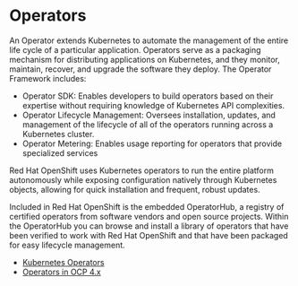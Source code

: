 # Operators
An Operator extends Kubernetes to automate the management of the entire life cycle of a particular application. Operators serve as a packaging mechanism for distributing applications on Kubernetes, and they monitor, maintain, recover, and upgrade the software they deploy. The Operator Framework includes:
* Operator SDK: Enables developers to build operators based on their expertise without requiring knowledge of Kubernetes API complexities.
* Operator Lifecycle Management: Oversees installation, updates, and management of the lifecycle of all of the operators running across a Kubernetes cluster.
* Operator Metering: Enables usage reporting for operators that provide specialized services

Red Hat OpenShift uses Kubernetes operators to run the entire platform autonomously while exposing configuration natively through Kubernetes objects, allowing for quick installation and frequent, robust updates. 

Included in Red Hat OpenShift is the embedded OperatorHub, a registry of certified operators from software vendors and open source projects. Within the OperatorHub you can browse and install a library of operators that have been verified to work with Red Hat OpenShift and that have been packaged for easy lifecycle management.

* [Kubernetes Operators](https://www.youtube.com/watch?v=i9V4oCa5f9I)
* [Operators in OCP 4.x](https://www.youtube.com/watch?v=JMrxPyv9nxQ)